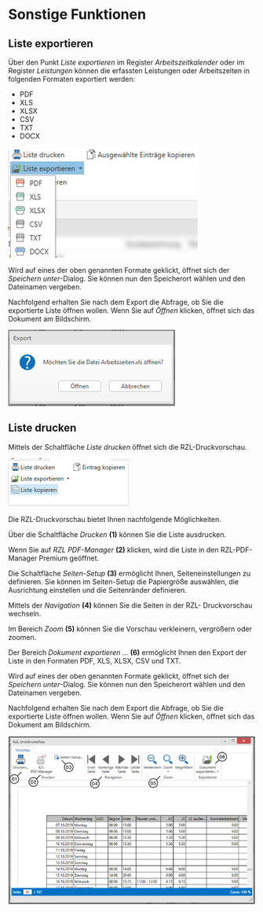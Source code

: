 # Sonstige Funktionen

## Liste exportieren

Über den Punkt *Liste exportieren* im Register *Arbeitszeitkalender*
oder im Register *Leistungen* können die erfassten Leistungen oder
Arbeitszeiten in folgenden Formaten exportiert werden:

-   PDF
-   XLS
-   XLSX
-   CSV
-   TXT
-   DOCX

![](<img/image102.png>)

Wird auf eines der oben genannten Formate geklickt, öffnet sich der
*Speichern unter*-Dialog. Sie können nun den Speicherort wählen und den
Dateinamen vergeben.

Nachfolgend erhalten Sie nach dem Export die Abfrage, ob Sie die
exportierte Liste öffnen wollen. Wenn Sie auf *Öffnen* klicken, öffnet
sich das Dokument am Bildschirm.

![](<img/image103.png>)

## Liste drucken

Mittels der Schaltfläche *Liste drucken* öffnet sich die
RZL-Druckvorschau.

![](<img/image104.png>)

Die RZL-Druckvorschau bietet Ihnen nachfolgende Möglichkeiten.

Über die Schaltfläche *Drucken* **(1)** können Sie die Liste ausdrucken.

Wenn Sie auf *RZL PDF-Manager* **(2)** klicken, wird die Liste in den
RZL-PDF-Manager Premium geöffnet.

Die Schaltfläche *Seiten-Setup* **(3)** ermöglicht Ihnen,
Seiteneinstellungen zu definieren. Sie können im Seiten-Setup die
Papiergröße auswählen, die Ausrichtung einstellen und die Seitenränder
definieren.

Mittels der *Navigation* **(4)** können Sie die Seiten in der RZL-
Druckvorschau wechseln.

Im Bereich *Zoom* **(5)** können Sie die Vorschau verkleinern,
vergrößern oder zoomen.

Der Bereich *Dokument exportieren …* **(6)** ermöglicht Ihnen den Export
der Liste in den Formaten PDF, XLS, XLSX, CSV und TXT.

Wird auf eines der oben genannten Formate geklickt, öffnet sich der
*Speichern unter*-Dialog. Sie können nun den Speicherort wählen und den
Dateinamen vergeben.

Nachfolgend erhalten Sie nach dem Export die Abfrage, ob Sie die
exportierte Liste öffnen wollen. Wenn Sie auf *Öffnen* klicken, öffnet
sich das Dokument am Bildschirm.

![](<img/image107.png>)